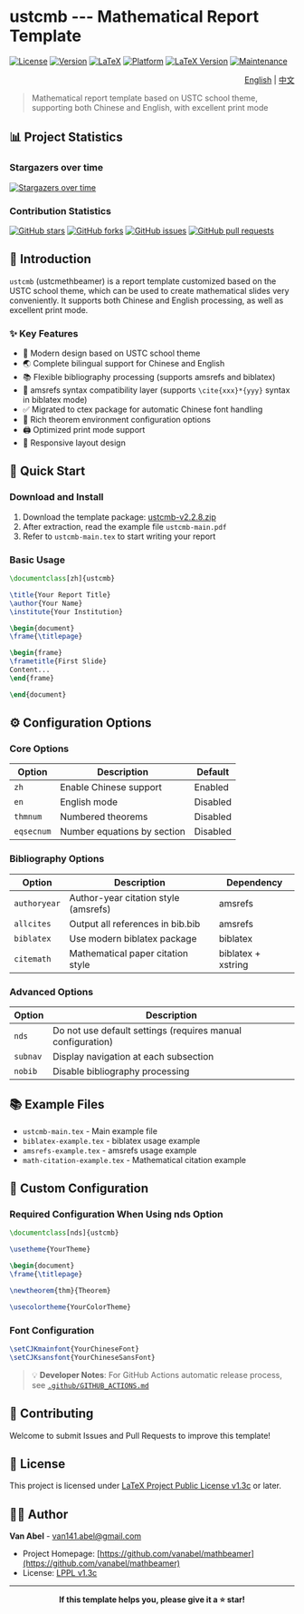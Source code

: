 
# ustcmb --- Mathematical Report Template

[![License](https://img.shields.io/badge/License-LPPL%20v1.3c-blue.svg)](http://www.latex-project.org/lppl.txt)
[![Version](https://img.shields.io/badge/Version-v2.2.8-green.svg)](https://github.com/vanabel/mathbeamer)
[![LaTeX](https://img.shields.io/badge/LaTeX-Beamer-orange.svg)](https://www.ctan.org/pkg/beamer)
[![Platform](https://img.shields.io/badge/Platform-macOS%20%7C%20Windows%20%7C%20Linux-lightgrey.svg)](https://github.com/vanabel/mathbeamer)
[![LaTeX Version](https://img.shields.io/badge/LaTeX%20Version-2005%2F12%2F01%2B-blue.svg)](https://www.latex-project.org/)
[![Maintenance](https://img.shields.io/badge/Maintenance-Actively%20Maintained-brightgreen.svg)](https://github.com/vanabel/mathbeamer)

<div align="right">

[English](README_EN.md) | [中文](README.md)

</div>

> Mathematical report template based on USTC school theme, supporting both Chinese and English, with excellent print mode

## 📊 Project Statistics

### Stargazers over time
[![Stargazers over time](https://starchart.cc/vanabel/mathbeamer.svg?variant=adaptive)](https://starchart.cc/vanabel/mathbeamer)

### Contribution Statistics
[![GitHub stars](https://img.shields.io/github/stars/vanabel/mathbeamer?style=social)](https://github.com/vanabel/mathbeamer)
[![GitHub forks](https://img.shields.io/github/forks/vanabel/mathbeamer?style=social)](https://github.com/vanabel/mathbeamer)
[![GitHub issues](https://img.shields.io/github/issues/vanabel/mathbeamer)](https://github.com/vanabel/mathbeamer)
[![GitHub pull requests](https://img.shields.io/github/issues-pr/vanabel/mathbeamer)](https://github.com/vanabel/mathbeamer)

## 📖 Introduction

`ustcmb` (ustcmethbeamer) is a report template customized based on the USTC school theme, which can be used to create mathematical slides very conveniently. It supports both Chinese and English processing, as well as excellent print mode.

### ✨ Key Features

- 🎨 Modern design based on USTC school theme
- 🌏 Complete bilingual support for Chinese and English
- 📚 Flexible bibliography processing (supports amsrefs and biblatex)
- 🔄 amsrefs syntax compatibility layer (supports `\cite{xxx}*{yyy}` syntax in biblatex mode)
- ✅ Migrated to ctex package for automatic Chinese font handling
- 🎯 Rich theorem environment configuration options
- 🖨️ Optimized print mode support
- 📱 Responsive layout design

## 🚀 Quick Start

### Download and Install

1. Download the template package: [ustcmb-v2.2.8.zip](https://github.com/vanabel/mathbeamer/releases/latest)
2. After extraction, read the example file `ustcmb-main.pdf`
3. Refer to `ustcmb-main.tex` to start writing your report

### Basic Usage

```latex
\documentclass[zh]{ustcmb}

\title{Your Report Title}
\author{Your Name}
\institute{Your Institution}

\begin{document}
\frame{\titlepage}

\begin{frame}
\frametitle{First Slide}
Content...
\end{frame}

\end{document}
````

## ⚙️ Configuration Options

### Core Options

| Option     | Description                 | Default  |
| ---------- | --------------------------- | -------- |
| `zh`       | Enable Chinese support      | Enabled  |
| `en`       | English mode                | Disabled |
| `thmnum`   | Numbered theorems           | Disabled |
| `eqsecnum` | Number equations by section | Disabled |

### Bibliography Options

| Option       | Description                          | Dependency         |
| ------------ | ------------------------------------ | ------------------ |
| `authoryear` | Author-year citation style (amsrefs) | amsrefs            |
| `allcites`   | Output all references in bib.bib     | amsrefs            |
| `biblatex`   | Use modern biblatex package          | biblatex           |
| `citemath`   | Mathematical paper citation style    | biblatex + xstring |

### Advanced Options

| Option   | Description                                                 |
| -------- | ----------------------------------------------------------- |
| `nds`    | Do not use default settings (requires manual configuration) |
| `subnav` | Display navigation at each subsection                       |
| `nobib`  | Disable bibliography processing                             |

## 📚 Example Files

* `ustcmb-main.tex` - Main example file
* `biblatex-example.tex` - biblatex usage example
* `amsrefs-example.tex` - amsrefs usage example
* `math-citation-example.tex` - Mathematical citation example

## 🔧 Custom Configuration

### Required Configuration When Using nds Option

```latex
\documentclass[nds]{ustcmb}

\usetheme{YourTheme}

\begin{document}
\frame{\titlepage}

\newtheorem{thm}{Theorem}

\usecolortheme{YourColorTheme}
```

### Font Configuration

```latex
\setCJKmainfont{YourChineseFont}
\setCJKsansfont{YourChineseSansFont}
```

> 💡 **Developer Notes**: For GitHub Actions automatic release process, see [`.github/GITHUB_ACTIONS.md`](.github/GITHUB_ACTIONS.md)

## 🤝 Contributing

Welcome to submit Issues and Pull Requests to improve this template!

## 📄 License

This project is licensed under [LaTeX Project Public License v1.3c](http://www.latex-project.org/lppl.txt) or later.

## 👨‍💻 Author

**Van Abel** - [van141.abel@gmail.com](mailto:van141.abel@gmail.com)

* Project Homepage: [https://github.com/vanabel/mathbeamer](https://github.com/vanabel/mathbeamer)
* License: [LPPL v1.3c](http://www.latex-project.org/lppl.txt)

---

<div align="center">

**If this template helps you, please give it a ⭐️ star!**

</div>